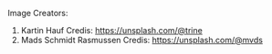 Image Creators:
1. Kartin Hauf
  Credis: https://unsplash.com/@trine
2. Mads Schmidt Rasmussen
  Credis: https://unsplash.com/@mvds
